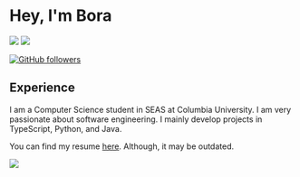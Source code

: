 # Hey, I'm Bora

[![](https://img.shields.io/badge/Website-green)](https://boraelci.com/)
[![](https://img.shields.io/badge/LinkedIn-blue)](https://www.linkedin.com/in/boraelci/)

[![GitHub followers](https://img.shields.io/github/followers/boraelci?label=Follow&style=social)](https://github.com/boraelci)

## Experience
I am a Computer Science student in SEAS at Columbia University. I am very passionate about software engineering. I mainly develop projects in TypeScript, Python, and Java.

You can find my resume [here](https://boraelci.com/cv.pdf). Although, it may be outdated.

![](https://github-readme-stats.vercel.app/api?username=boraelci)

